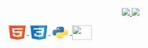 <div align="center">
  <a href="https://github.com/fellipecastro7">
  <img height="163em" src="https://github-readme-stats.vercel.app/api?username=fellipecastro7&show_icons=true&theme=midnight-purple&include_all_commits=true&count_private=true"/>
  <img height="163em" src="https://github-readme-stats.vercel.app/api/top-langs/?username=fellipecastro7&layout=compact&langs_count=7&theme=midnight-purple"/>
</div>
<div style="display: inline_block"><br>
  <img align="center" height="30" width="40" src="https://raw.githubusercontent.com/devicons/devicon/master/icons/html5/html5-original.svg">
  <img align="center" height="30" width="40" src="https://raw.githubusercontent.com/devicons/devicon/master/icons/css3/css3-original.svg">
  <img align="center" height="30" width="40" src="https://raw.githubusercontent.com/devicons/devicon/master/icons/python/python-original.svg">
  <img align="center" height="30" width="40" src="https://cdn.jsdelivr.net/gh/devicons/devicon/icons/cplusplus/cplusplus-original.svg" />
</div>
